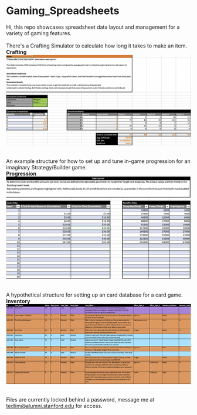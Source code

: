 # Gaming_Spreadsheets
Hi, this repo showcases spreadsheet data layout and management for a variety of gaming features.</br></br>
There's a Crafting Simulator to calculate how long it takes to make an item.</br>
<b>Crafting</b>
![Crafting](images/craft_sim.png) </br></br>

An example structure for how to set up and tune in-game progression for an imaginary Strategy/Builder game. </br>
<b>Progression</b>
![Progression](images/build_prog.png) </br></br>

A hypothetical structure for setting up an card database for a card game.</br>
<b>Inventory</b>
![Inventory](images/card_inventory.png) </br></br>

Files are currently locked behind a password, message me at tedlim@alumni.stanford.edu for access.
